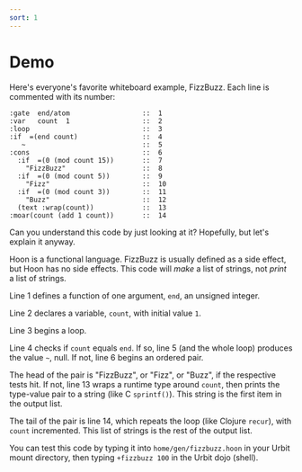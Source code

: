 ```yaml
---
sort: 1
---
```


# Demo

Here's everyone's favorite whiteboard example, FizzBuzz.  Each 
line is commented with its number:

```
:gate  end/atom                  ::  1
:var   count  1                  ::  2
:loop                            ::  3
:if  =(end count)                ::  4
   ~                             ::  5
:cons                            ::  6
  :if  =(0 (mod count 15))       ::  7
    "FizzBuzz"                   ::  8
  :if  =(0 (mod count 5))        ::  9
    "Fizz"                       ::  10
  :if  =(0 (mod count 3))        ::  11
    "Buzz"                       ::  12
  (text :wrap(count))            ::  13
:moar(count (add 1 count))       ::  14
```

Can you understand this code by just looking at it?  Hopefully,
but let's explain it anyway.

Hoon is a functional language.  FizzBuzz is usually defined as a
side effect, but Hoon has no side effects.  This code will
*make* a list of strings, not *print* a list of strings.

Line 1 defines a function of one argument, `end`, an unsigned
integer.

Line 2 declares a variable, `count`, with initial value `1`.

Line 3 begins a loop.

Line 4 checks if `count` equals `end`.  If so, line 5 (and the
whole loop) produces the value `~`, null.  If not, line 6 begins
an ordered pair.

The head of the pair is "FizzBuzz", or "Fizz", or "Buzz", if the
respective tests hit.  If not, line 13 wraps a runtime type
around `count`, then prints the type-value pair to a string (like
C `sprintf()`).  This string is the first item in the output list.

The tail of the pair is line 14, which repeats the loop (like
Clojure `recur`), with `count` incremented.  This list of strings
is the rest of the output list.

You can test this code by typing it into `home/gen/fizzbuzz.hoon`
in your Urbit mount directory, then typing `+fizzbuzz 100` in the
Urbit dojo (shell).
